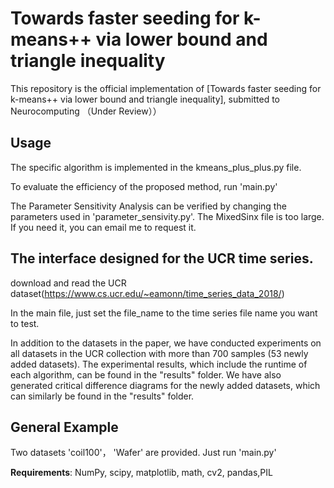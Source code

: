 # Towards faster seeding for k-means++ via lower bound and triangle inequality
This repository is the official implementation of [Towards faster seeding for k-means++ via lower bound and triangle inequality], submitted to Neurocomputing （Under Review））

## Usage

The specific algorithm is implemented in the kmeans_plus_plus.py file.

To evaluate the efficiency of the proposed method, run 'main.py'

The Parameter Sensitivity Analysis can be verified by changing the parameters used in 'parameter_sensivity.py'. The MixedSinx file is too large. If you need it, you can email me to request it.

## The interface designed for the UCR time series.

download and read the UCR dataset(https://www.cs.ucr.edu/~eamonn/time_series_data_2018/)

In the main file, just set the file_name to the time series file name you want to test.

In addition to the datasets in the paper, we have conducted experiments on all datasets in the UCR collection with more than 700 samples (53 newly added datasets). The experimental results, which include the runtime of each algorithm, can be found in the "results" folder. We have also generated critical difference diagrams for the newly added datasets, which can similarly be found in the "results" folder.

## General Example
Two datasets 'coil100'， 'Wafer' are provided. Just run 'main.py'

**Requirements**: NumPy, scipy, matplotlib, math, cv2, pandas,PIL



